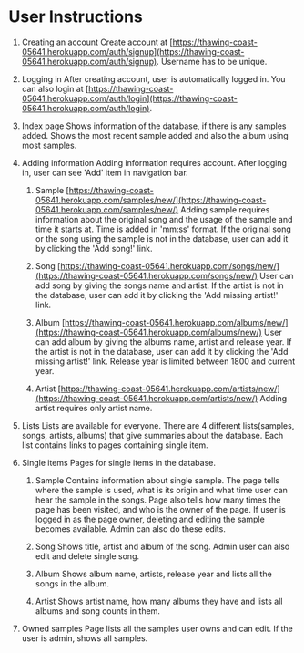 # User Instructions

1. Creating an account
Create account at [https://thawing-coast-05641.herokuapp.com/auth/signup](https://thawing-coast-05641.herokuapp.com/auth/signup). Username has to be unique.

2. Logging in
After creating account, user is automatically logged in. You can also login at [https://thawing-coast-05641.herokuapp.com/auth/login](https://thawing-coast-05641.herokuapp.com/auth/login).

3. Index page
Shows information of the database, if there is any samples added. Shows the most recent sample added and also the album using most samples.

4. Adding information
Adding information requires account. After logging in, user can see 'Add' item in navigation bar.
   1. Sample
   [https://thawing-coast-05641.herokuapp.com/samples/new/](https://thawing-coast-05641.herokuapp.com/samples/new/)
   Adding sample requires information about the original song and the usage of the sample and time it starts at. Time is added in 'mm:ss' format. If the original song or the song using the sample is not in the database, user can add it by clicking the 'Add song!' link.

   2. Song
   [https://thawing-coast-05641.herokuapp.com/songs/new/](https://thawing-coast-05641.herokuapp.com/songs/new/)
   User can add song by giving the songs name and artist. If the artist is not in the database, user can add it by clicking the 'Add missing artist!' link.

   3. Album
   [https://thawing-coast-05641.herokuapp.com/albums/new/](https://thawing-coast-05641.herokuapp.com/albums/new/)
   User can add album by giving the albums name, artist and release year. If the artist is not in the database, user can add it by clicking the 'Add missing artist!' link. Release year is limited between 1800 and current year.

   4. Artist
   [https://thawing-coast-05641.herokuapp.com/artists/new/](https://thawing-coast-05641.herokuapp.com/artists/new/)
   Adding artist requires only artist name.

5. Lists
Lists are available for everyone. There are 4 different lists(samples, songs, artists, albums) that give summaries about the database. Each list contains links to pages containing single item.

6. Single items
Pages for single items in the database.
   1. Sample
    Contains information about single sample. The page tells where the sample is used, what is its origin and what time user can hear the sample in the songs. Page also tells how many times the page has been visited, and who is the owner of the page. If user is logged in as the page owner, deleting and editing the sample becomes available. Admin can also do these edits.

   2. Song
   Shows title, artist and album of the song. Admin user can also edit and delete single song.

   3. Album
   Shows album name, artists, release year and lists all the songs in the album.

   4. Artist
   Shows artist name, how many albums they have and lists all albums and song counts in them.

7. Owned samples
   Page lists all the samples user owns and can edit. If the user is admin, shows all samples.



